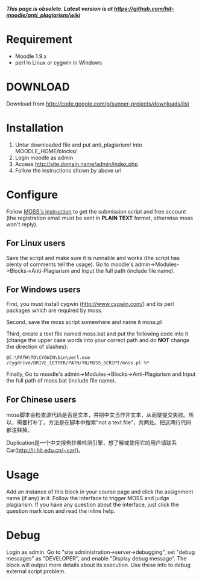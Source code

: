 **_This page is obsolete. Latest version is at https://github.com/hit-moodle/anti_plagiarism/wiki_**

# Requirement #
  * Moodle 1.9.x
  * perl in Linux or cygwin in Windows

# DOWNLOAD #

Download from http://code.google.com/p/sunner-projects/downloads/list

# Installation #

  1. Untar downloaded file and put anti\_plagiarism/ into MOODLE\_HOME/blocks/
  1. Login moodle as admin
  1. Access http://site.domain.name/admin/index.php
  1. Follow the instructions shown by above url

# Configure #

Follow [MOSS's instruction](http://theory.stanford.edu/~aiken/moss/) to get the submission script and free account (the registration email must be sent in **PLAIN TEXT** format, otherwise moss won't reply).

## For Linux users ##
Save the script and make sure it is runnable and works (the script has plenty of comments tell the usage). Go to moodle's admin->Modules->Blocks->Anti-Plagiarism and Input the full path (include file name).

## For Windows users ##
First, you must install cygwin (http://www.cygwin.com/) and its perl packages which are required by moss.

Second, save the moss script somewhere and name it moss.pl

Third, create a text file named moss.bat and put the following code into it (change the upper case words into your correct path and do **NOT** change the direction of slashes):

`@C:\PATH\TO\CYGWIN\bin\perl.exe /cygdrive/DRIVE_LETTER/PATH/TO/MOSS_SCRIPT/moss.pl %*`

Finally, Go to moodle's admin->Modules->Blocks->Anti-Plagiarism and Input the full path of moss.bat (include file name).

## For Chinese users ##

moss脚本会检查源代码是否是文本，并把中文当作非文本，从而使提交失败。所以，需要打补丁。方法是在脚本中搜索"not a text file"，共两处。把这两行代码都注释掉。

Duplication是一个中文报告抄袭检测引擎，想了解或使用它的用户请联系Car(http://ir.hit.edu.cn/~car/)。

# Usage #

Add an instance of this block in your course page and click the assignment name (if any) in it. Follow the interface to trigger MOSS and judge plagiarism. If you have any question about the interface, just click the question mark icon and read the inline help.

# Debug #

Login as admin. Go to "site administration->server->debugging", set "debug messages" as "DEVELOPER", and enable "Display debug message". The block will output more details about its execution. Use these info to debug external script problem.